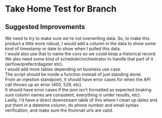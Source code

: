 # Take Home Test for Branch

## Suggested Improvements

We need to try to make sure we're not overwriting data.
So, to make this product a little more robust, I would add a column in the data to show some kind of timestamp or date to show when I pulled this data.  
I would also use that to name the csvs so we could keep a historical record.  
We also need some kind of scheduler/orchestrator to handle that part of it (airflow/prefect/dagster etc).  
I would add more tables depending on business use case.  
The script should be inside a function instead of just standing alone.  
From an injestion standpoint, it should have error cases for when the API call throws up an error (400, 529, etc).  
It should have error cases if the json isn't formatted as expected (making sure column names are consistent, everything is under results, etc).  
Lastly, I'd have a direct downstream table of this where I clean up dates and put them in a datetime column, do phone number and email syntax verification, and make sure the thumnail urls are valid.  